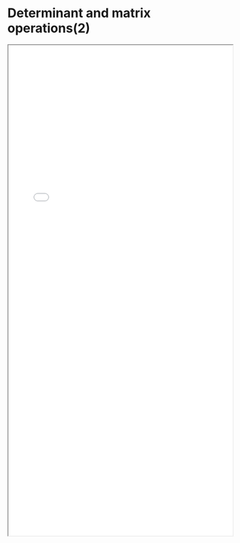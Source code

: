 # Determinant and matrix operations(2)


<!--more-->

<iframe src="./pdf/Determinant_and_MatrixOperation_2.pdf" height="1100px" width="100%"></iframe>




<!-- ## Credit: -->

